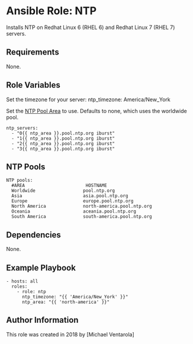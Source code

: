 # Ansible Role: NTP

Installs NTP on Redhat Linux 6 (RHEL 6) and Redhat Linux 7 (RHEL 7) servers.

## Requirements

None.

## Role Variables

Set the timezone for your server:
    ntp_timezone: America/New_York


Set the [NTP Pool Area](http://support.ntp.org/bin/view/Servers/NTPPoolServers) to use. Defaults to none, which uses the worldwide pool.

    ntp_servers:
      - "0{{ ntp_area }}.pool.ntp.org iburst"
      - "1{{ ntp_area }}.pool.ntp.org iburst"
      - "2{{ ntp_area }}.pool.ntp.org iburst"
      - "3{{ ntp_area }}.pool.ntp.org iburst"

## NTP Pools

    NTP pools:
      #AREA                       HOSTNAME
      Worldwide                  pool.ntp.org
      Asia                       asia.pool.ntp.org
      Europe                     europe.pool.ntp.org
      North America              north-america.pool.ntp.org
      Oceania                    aceania.pool.ntp.org
      South America              south-america.pool.ntp.org


## Dependencies

None.

## Example Playbook

    - hosts: all
      roles:
        - role: ntp
          ntp_timezone: "{{ 'America/New_York' }}"
          ntp_area: "{{ 'north-america' }}"


## Author Information

This role was created in 2018 by [Michael Ventarola]
